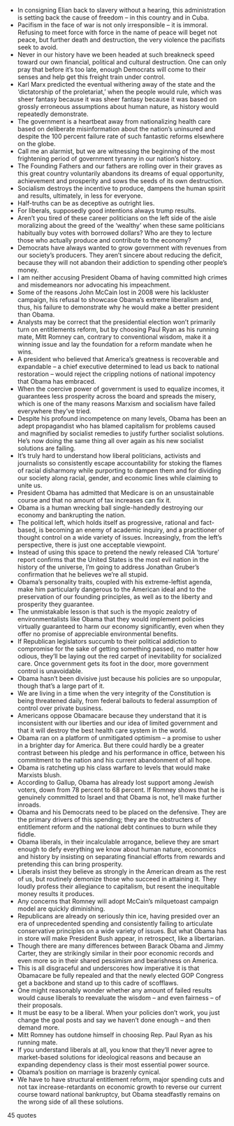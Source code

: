  - In consigning Elian back to slavery without a hearing, this administration is setting back the cause of freedom – in this country and in Cuba.
 - Pacifism in the face of war is not only irresponsible – it is immoral. Refusing to meet force with force in the name of peace will beget not peace, but further death and destruction, the very violence the pacifists seek to avoid.
 - Never in our history have we been headed at such breakneck speed toward our own financial, political and cultural destruction. One can only pray that before it’s too late, enough Democrats will come to their senses and help get this freight train under control.
 - Karl Marx predicted the eventual withering away of the state and the ‘dictatorship of the proletariat,’ when the people would rule, which was sheer fantasy because it was sheer fantasy because it was based on grossly erroneous assumptions about human nature, as history would repeatedly demonstrate.
 - The government is a heartbeat away from nationalizing health care based on deliberate misinformation about the nation’s uninsured and despite the 100 percent failure rate of such fantastic reforms elsewhere on the globe.
 - Call me an alarmist, but we are witnessing the beginning of the most frightening period of government tyranny in our nation’s history.
 - The Founding Fathers and our fathers are rolling over in their graves as this great country voluntarily abandons its dreams of equal opportunity, achievement and prosperity and sows the seeds of its own destruction.
 - Socialism destroys the incentive to produce, dampens the human spsirit and results, ultimately, in less for everyone.
 - Half-truths can be as deceptive as outright lies.
 - For liberals, supposedly good intentions always trump results.
 - Aren’t you tired of these career politicians on the left side of the aisle moralizing about the greed of the ‘wealthy’ when these same politicians habitually buy votes with borrowed dollars? Who are they to lecture those who actually produce and contribute to the economy?
 - Democrats have always wanted to grow government with revenues from our society’s producers. They aren’t sincere about reducing the deficit, because they will not abandon their addiction to spending other people’s money.
 - I am neither accusing President Obama of having committed high crimes and misdemeanors nor advocating his impeachment.
 - Some of the reasons John McCain lost in 2008 were his lackluster campaign, his refusal to showcase Obama’s extreme liberalism and, thus, his failure to demonstrate why he would make a better president than Obama.
 - Analysts may be correct that the presidential election won’t primarily turn on entitlements reform, but by choosing Paul Ryan as his running mate, Mitt Romney can, contrary to conventional wisdom, make it a winning issue and lay the foundation for a reform mandate when he wins.
 - A president who believed that America’s greatness is recoverable and expandable – a chief executive determined to lead us back to national restoration – would reject the crippling notions of national impotency that Obama has embraced.
 - When the coercive power of government is used to equalize incomes, it guarantees less prosperity across the board and spreads the misery, which is one of the many reasons Marxism and socialism have failed everywhere they’ve tried.
 - Despite his profound incompetence on many levels, Obama has been an adept propagandist who has blamed capitalism for problems caused and magnified by socialist remedies to justify further socialist solutions. He’s now doing the same thing all over again as his new socialist solutions are failing.
 - It’s truly hard to understand how liberal politicians, activists and journalists so consistently escape accountability for stoking the flames of racial disharmony while purporting to dampen them and for dividing our society along racial, gender, and economic lines while claiming to unite us.
 - President Obama has admitted that Medicare is on an unsustainable course and that no amount of tax increases can fix it.
 - Obama is a human wrecking ball single-handedly destroying our economy and bankrupting the nation.
 - The political left, which holds itself as progressive, rational and fact-based, is becoming an enemy of academic inquiry, and a practitioner of thought control on a wide variety of issues. Increasingly, from the left’s perspective, there is just one acceptable viewpoint.
 - Instead of using this space to pretend the newly released CIA ‘torture’ report confirms that the United States is the most evil nation in the history of the universe, I’m going to address Jonathan Gruber’s confirmation that he believes we’re all stupid.
 - Obama’s personality traits, coupled with his extreme-leftist agenda, make him particularly dangerous to the American ideal and to the preservation of our founding principles, as well as to the liberty and prosperity they guarantee.
 - The unmistakable lesson is that such is the myopic zealotry of environmentalists like Obama that they would implement policies virtually guaranteed to harm our economy significantly, even when they offer no promise of appreciable environmental benefits.
 - If Republican legislators succumb to their political addiction to compromise for the sake of getting something passed, no matter how odious, they’ll be laying out the red carpet of inevitability for socialized care. Once government gets its foot in the door, more government control is unavoidable.
 - Obama hasn’t been divisive just because his policies are so unpopular, though that’s a large part of it.
 - We are living in a time when the very integrity of the Constitution is being threatened daily, from federal bailouts to federal assumption of control over private business.
 - Americans oppose Obamacare because they understand that it is inconsistent with our liberties and our idea of limited government and that it will destroy the best health care system in the world.
 - Obama ran on a platform of unmitigated optimism – a promise to usher in a brighter day for America. But there could hardly be a greater contrast between his pledge and his performance in office, between his commitment to the nation and his current abandonment of all hope.
 - Obama is ratcheting up his class warfare to levels that would make Marxists blush.
 - According to Gallup, Obama has already lost support among Jewish voters, down from 78 percent to 68 percent. If Romney shows that he is genuinely committed to Israel and that Obama is not, he’ll make further inroads.
 - Obama and his Democrats need to be placed on the defensive. They are the primary drivers of this spending; they are the obstructers of entitlement reform and the national debt continues to burn while they fiddle.
 - Obama liberals, in their incalculable arrogance, believe they are smart enough to defy everything we know about human nature, economics and history by insisting on separating financial efforts from rewards and pretending this can bring prosperity.
 - Liberals insist they believe as strongly in the American dream as the rest of us, but routinely demonize those who succeed in attaining it. They loudly profess their allegiance to capitalism, but resent the inequitable money results it produces.
 - Any concerns that Romney will adopt McCain’s milquetoast campaign model are quickly diminishing.
 - Republicans are already on seriously thin ice, having presided over an era of unprecedented spending and consistently failing to articulate conservative principles on a wide variety of issues. But what Obama has in store will make President Bush appear, in retrospect, like a libertarian.
 - Though there are many differences between Barack Obama and Jimmy Carter, they are strikingly similar in their poor economic records and even more so in their shared pessimism and bearishness on America.
 - This is all disgraceful and underscores how imperative it is that Obamacare be fully repealed and that the newly elected GOP Congress get a backbone and stand up to this cadre of scofflaws.
 - One might reasonably wonder whether any amount of failed results would cause liberals to reevaluate the wisdom – and even fairness – of their proposals.
 - It must be easy to be a liberal. When your policies don’t work, you just change the goal posts and say we haven’t done enough – and then demand more.
 - Mitt Romney has outdone himself in choosing Rep. Paul Ryan as his running mate.
 - If you understand liberals at all, you know that they’ll never agree to market-based solutions for ideological reasons and because an expanding dependency class is their most essential power source.
 - Obama’s position on marriage is brazenly cynical.
 - We have to have structural entitlement reform, major spending cuts and not tax increase-retardants on economic growth to reverse our current course toward national bankruptcy, but Obama steadfastly remains on the wrong side of all these solutions.

45 quotes